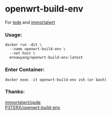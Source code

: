 # openwrt-build-env  

For [lede](https://github.com/coolsnowwolf/lede) and [immortalwrt](https://github.com/immortalwrt/immortalwrt)  

### Usage:  

```
docker run -dit \
  --name openwrt-build-env \
  --net host \
  ennawyang/openwrt-build-env:latest
```

### Enter Container:  
`docker exec -it openwrt-build-env zsh (or bash)`

### Thanks:  
[immortalwrt/opde](https://github.com/immortalwrt/opde)  
[P3TERX/openwrt-build-env](https://github.com/P3TERX/openwrt-build-env)
